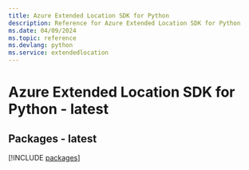 ```yaml
---
title: Azure Extended Location SDK for Python
description: Reference for Azure Extended Location SDK for Python
ms.date: 04/09/2024
ms.topic: reference
ms.devlang: python
ms.service: extendedlocation
---
```

# Azure Extended Location SDK for Python - latest
## Packages - latest
[!INCLUDE [packages](extended-location-index.md)]